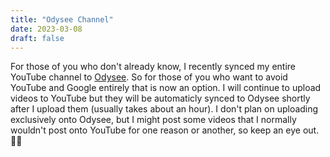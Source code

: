 ```yaml
---
title: "Odysee Channel"
date: 2023-03-08
draft: false
---
```


For those of you who don't already know, I recently synced my entire YouTube
channel to [Odysee](https://odysee.com/@bryce:c). So for those of you who want to avoid YouTube and Google
entirely that is now an option. I will continue to upload videos to YouTube
but they will be automaticly synced to Odysee shortly after I upload them
(usually takes about an hour). I don't plan on uploading exclusively onto
Odysee, but I might post some videos that I normally wouldn't post onto
YouTube for one reason or another, so keep an eye out. 🧑‍🚀
